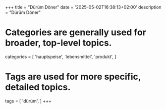 +++
title = "Dürüm Döner"
date = '2025-05-02T16:38:13+02:00'
description = "Dürüm Döner"
# Categories are generally used for broader, top-level topics.
categories = [
 'hauptspeise',
 'lebensmittel',
 'produkt',
]
# Tags are used for more specific, detailed topics.
tags = [
 'dürüm',
]
+++

